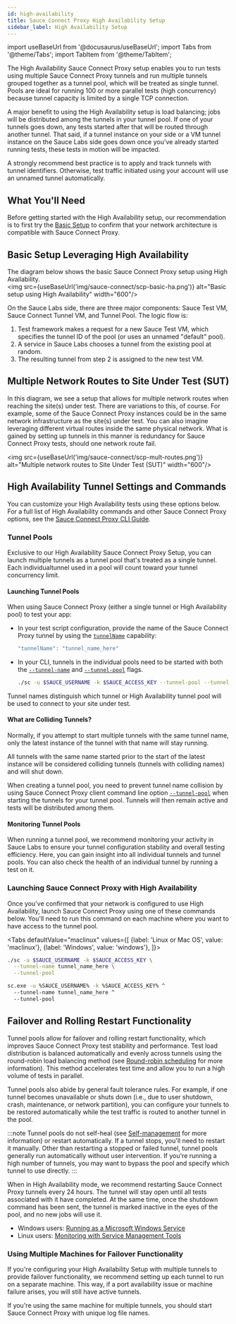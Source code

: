 ```yaml
---
id: high-availability
title: Sauce Connect Proxy High Availability Setup
sidebar_label: High Availability Setup
---
```

import useBaseUrl from '@docusaurus/useBaseUrl';
import Tabs from '@theme/Tabs';
import TabItem from '@theme/TabItem';

The High Availability Sauce Connect Proxy setup enables you to run tests using multiple Sauce Connect Proxy tunnels and run multiple tunnels grouped together as a tunnel pool,
which will be treated as single tunnel. Pools are ideal for running 100 or more parallel tests (high concurrency) because tunnel capacity is limited by a single TCP connection.

A major benefit to using the High Availability setup is load balancing; jobs will be distributed among the tunnels in your tunnel pool. If one of your tunnels goes down, any tests started after that will be routed through another tunnel. That said, if a tunnel instance on your side or a VM tunnel instance on the Sauce Labs side goes down once you've already started running tests, these tests in motion will be impacted.

A strongly recommend best practice is to apply and track tunnels with tunnel identifiers. Otherwise, test traffic initiated using your account will use an unnamed tunnel automatically.  

## What You'll Need
Before getting started with the High Availability setup, our recommendation is to first try the [Basic Setup](/secure-connections/sauce-connect/setup-configuration/basic-setup)
to confirm that your network architecture is compatible with Sauce Connect Proxy.

## Basic Setup Leveraging High Availability
The diagram below shows the basic Sauce Connect Proxy setup using High Availability.<br/><img src={useBaseUrl('img/sauce-connect/scp-basic-ha.png')} alt="Basic setup using High Availability" width="600"/>

On the Sauce Labs side, there are three major components: Sauce Test VM, Sauce Connect Tunnel VM, and Tunnel Pool. The logic flow is:

1. Test framework makes a request for a new Sauce Test VM, which specifies the tunnel ID of the pool (or uses an unnamed "default" pool).
2. A service in Sauce Labs chooses a tunnel from the existing pool at random.
3. The resulting tunnel from step 2 is assigned to the new test VM.

## Multiple Network Routes to Site Under Test (SUT)
In this diagram, we see a setup that allows for multiple network routes when reaching the site(s) under test. There are variations to this, of course. For example, some of the Sauce Connect Proxy instances could be in the same network infrastructure as the site(s) under test. You can also imagine leveraging different virtual routes inside the same physical network. What is gained by setting up tunnels in this manner is redundancy for Sauce Connect Proxy tests, should one network route fail.

<img src={useBaseUrl('img/sauce-connect/scp-mult-routes.png')} alt="Multiple network routes to Site Under Test (SUT)" width="600"/>

## High Availability Tunnel Settings and Commands
You can customize your High Availability tests using these options below. For a full list of High Availability commands and other Sauce Connect Proxy options, see the [Sauce Connect Proxy CLI Guide](/dev/cli/sauce-connect-proxy).

### Tunnel Pools
Exclusive to our High Availability Sauce Connect Proxy Setup, you can launch multiple tunnels as a tunnel pool that's treated as a single tunnel. Each individualtunnel used in a pool will count toward your tunnel concurrency limit.

#### Launching Tunnel Pools
When using Sauce Connect Proxy (either a single tunnel or High Availability pool) to test your app:
* In your test script configuration, provide the name of the Sauce Connect Proxy tunnel by using the [`tunnelName`](/secure-connections/sauce-connect/setup-configuration/basic-setup#using-tunnel-names) capability:
  ```java
  "tunnelName": "tunnel_name_here"
  ```
* In your CLI, tunnels in the individual pools need to be started with both the [`--tunnel-name`](/dev/cli/sauce-connect-proxy#--tunnel-name) and [`--tunnel-pool`](/dev/cli/sauce-connect-proxy#--tunnel-pool) flags.
  ```bash
  ./sc -u $SAUCE_USERNAME -k $SAUCE_ACCESS_KEY --tunnel-pool --tunnel-name {TUNNEL_NAME}
  ```
Tunnel names distinguish which tunnel or High Availability tunnel pool will be used to connect to your site under test.


#### What are Colliding Tunnels?
Normally, if you attempt to start multiple tunnels with the same tunnel name, only the latest instance of the tunnel with that name will stay running.

All tunnels with the same name started prior to the start of the latest instance will be considered colliding tunnels (tunnels with colliding names) and will shut down.

When creating a tunnel pool, you need to prevent tunnel name collision by using Sauce Connect Proxy client command line option [`--tunnel-pool`](/dev/cli/sauce-connect-proxy#--tunnel-pool) when starting the tunnels for your tunnel pool. Tunnels will then remain active and tests will be distributed among them.

#### Monitoring Tunnel Pools
When running a tunnel pool, we recommend monitoring your activity in Sauce Labs to ensure your tunnel configuration stability and overall testing efficiency. Here, you can gain insight into all individual tunnels and tunnel pools. You can also check the health of an individual tunnel by running a test on it.

### Launching Sauce Connect Proxy with High Availability
Once you've confirmed that your network is configured to use High Availability, launch Sauce Connect Proxy using one of these commands below. You'll need to run this command on each machine where you want to have access to the tunnel pool.

<Tabs
  defaultValue="maclinux"
  values={[
    {label: 'Linux or Mac OS', value: 'maclinux'},
    {label: 'Windows', value: 'windows'},
  ]}>

<TabItem value="maclinux">

```bash
./sc -u $SAUCE_USERNAME -k $SAUCE_ACCESS_KEY \
  --tunnel-name tunnel_name_here \
  --tunnel-pool
```

</TabItem>

<TabItem value="windows">

```bash
sc.exe -u %SAUCE_USERNAME% -k %SAUCE_ACCESS_KEY% ^
  --tunnel-name tunnel_name_here ^
  --tunnel-pool
```

</TabItem>
</Tabs>

## Failover and Rolling Restart Functionality
Tunnel pools allow for failover and rolling restart functionality, which improves Sauce Connect Proxy test stability and performance. Test load distribution is balanced automatically and evenly across tunnels using the round-robin load balancing method (see [Round-robin scheduling](https://en.wikipedia.org/wiki/Round-robin_scheduling) for more information). This method accelerates test time and allow you to run a high volume of tests in parallel.

Tunnel pools also abide by general fault tolerance rules. For example, if one tunnel becomes unavailable or shuts down (i.e., due to user shutdown, crash, maintenance, or network partition), you can configure your tunnels to be restored automatically while the test traffic is routed to another tunnel in the pool.

:::note
Tunnel pools do not self-heal (see [Self-management](https://en.wikipedia.org/wiki/Self-management_(computer_science)) for more information) or restart automatically. If a tunnel stops, you'll need to restart it manually. Other than restarting a stopped or failed tunnel, tunnel pools generally run automatically without user intervention. If you're running a high number of tunnels, you may want to bypass the pool and specify which tunnel to use directly.
:::

When in High Availability mode, we recommend restarting Sauce Connect Proxy tunnels every 24 hours. The tunnel will stay open until all tests associated with it have completed. At the same time, once the shutdown command has been sent, the tunnel is marked inactive in the eyes of the pool, and no new jobs will use it.

* Windows users: [Running as a Microsoft Windows Service](/secure-connections/sauce-connect/proxy-tunnels/#running-as-a-microsoft-windows-service)
* Linux users: [Monitoring with Service Management Tools](/secure-connections/sauce-connect/proxy-tunnels/#service-management-tools)

### Using Multiple Machines for Failover Functionality
If you're configuring your High Availability Setup with multiple tunnels to provide failover functionality, we recommend setting up each tunnel to run on a separate machine. This way, if a port availability issue or machine failure arises, you will still have active tunnels.

If you're using the same machine for multiple tunnels, you should start Sauce Connect Proxy with unique log file names.
